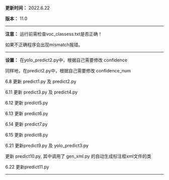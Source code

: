 **更新时间：**
2022.6.22

**版本：**
11.0

------------------------------------------------

**注意：**
运行前需检查voc_classess.txt是否正确！

如果不正确程序会出现mismatch报错。

------------------------------------------------

**设置：**
在yolo_predict2.py中，根据自己需要修改 confidence

同样地，在predict2.py中，根据自己需要修改 confidence_num

6.8 更新 predict1.py 及 predict2.py

6.11 更新 predict3.py 及 predict4.py

6.12 更新 predict5.py

6.13 更新 predict6.py

6.14 更新 predict7.py

6.15 更新 predict8.py

6.21 更新predict9.py 及 yolo_predict3.py

更新 predict10.py, 其中调用了 gen_xml.py 的自动生成标注框xml文件的类

6.22 更新predict11.py

------------------------------------------------
